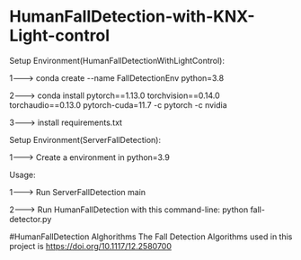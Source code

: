 # HumanFallDetection-with-KNX-Light-control

Setup Environment(HumanFallDetectionWithLightControl):

1---> conda create --name FallDetectionEnv python=3.8

2---> conda install pytorch==1.13.0 torchvision==0.14.0 torchaudio==0.13.0 pytorch-cuda=11.7 -c pytorch -c nvidia

3---> install requirements.txt

Setup Environment(ServerFallDetection):

1---> Create a environment in python=3.9

Usage:

1---> Run ServerFallDetection main

2---> Run HumanFallDetection with this command-line:
	python fall-detector.py


#HumanFallDetection Alghorithms
The Fall Detection Algorithms used in this project is https://doi.org/10.1117/12.2580700
